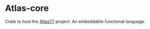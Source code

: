 # Atlas-core

Crate to host the [Atlas77](https://github.com/RedGear-Studio/Atlas77) project. An embeddable functional language.
